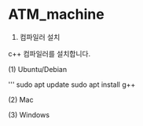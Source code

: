 # ATM_machine

1. 컴파일러 설치

c++ 컴파일러를 설치합니다.

(1) Ubuntu/Debian

'''
sudo apt update
sudo apt install g++

(2) Mac



(3) Windows
